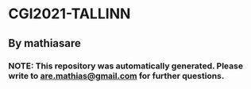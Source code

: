 # CGI2021-TALLINN

## By mathiasare

### NOTE: This repository was automatically generated. Please write to are.mathias@gmail.com for further questions.
